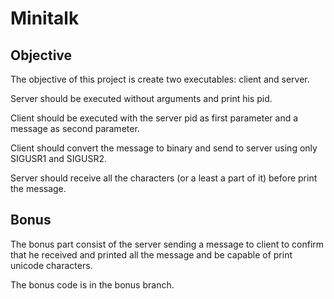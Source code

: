 # Minitalk

## Objective

The objective of this project is create two executables: client and server.

Server should be executed without arguments and print his pid.

Client should be executed with the server pid as first parameter and a message as second parameter.

Client should convert the message to binary and send to server using only SIGUSR1 and SIGUSR2.

Server should receive all the characters (or a least a part of it) before print the message.

## Bonus

The bonus part consist of the server sending a message to client to confirm that he received and printed all the message and be capable of print unicode characters.

The bonus code is in the bonus branch.
